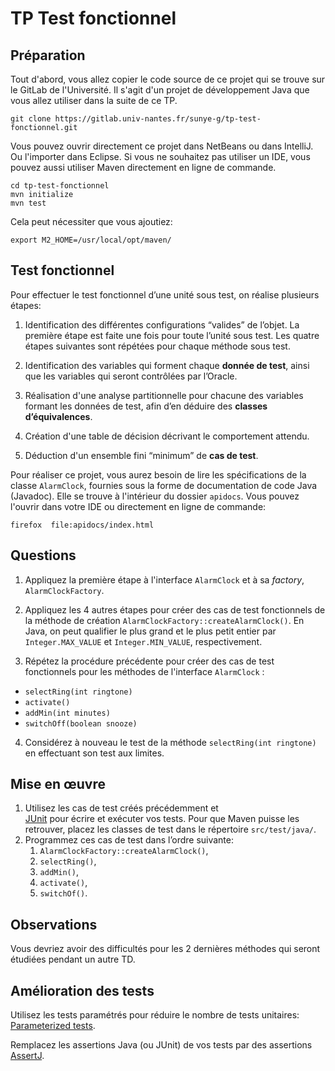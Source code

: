 # TP Test fonctionnel

## Préparation

Tout d'abord, vous allez copier le code source de ce projet qui se trouve sur le GitLab de l'Université.
Il s'agit d'un projet de développement Java que vous allez utiliser dans la suite de ce TP.

```shell
git clone https://gitlab.univ-nantes.fr/sunye-g/tp-test-fonctionnel.git
```
Vous pouvez ouvrir directement ce projet dans NetBeans ou dans IntelliJ. Ou l'importer dans Eclipse.
Si vous ne souhaitez pas utiliser un IDE, vous pouvez aussi utiliser Maven directement en ligne de commande.

```shell
cd tp-test-fonctionnel
mvn initialize
mvn test
```
Cela peut nécessiter que vous ajoutiez:

```shell
export M2_HOME=/usr/local/opt/maven/
```

## Test fonctionnel


Pour effectuer le test fonctionnel d’une unité sous test, on réalise plusieurs étapes:
1. Identification des différentes configurations “valides” de l’objet.
La première étape est faite une fois pour toute l’unité sous test.
Les quatre étapes suivantes sont répétées pour chaque méthode sous test.

2.	Identification des variables qui forment chaque **donnée de test**, ainsi que les variables qui seront contrôlées par l’Oracle.

3.	Réalisation d'une  analyse partitionnelle pour chacune des variables formant les données de test, afin d’en déduire des **classes d’équivalences**.

4.	Création d'une table de décision décrivant le comportement attendu.

5.	Déduction  d'un ensemble fini “minimum” de **cas de test**.


Pour réaliser ce projet, vous aurez besoin de lire les spécifications de la classe `AlarmClock`, fournies sous la forme de
documentation de code Java (Javadoc). Elle se trouve à l'intérieur du dossier `apidocs`.
Vous pouvez l'ouvrir  dans votre IDE ou directement en ligne de commande:

```shell
firefox  file:apidocs/index.html
```

## Questions

1. Appliquez la première étape à l'interface `AlarmClock` et à sa _factory_, `AlarmClockFactory`.

2. Appliquez les 4 autres étapes pour créer des cas de test fonctionnels de la méthode de création `AlarmClockFactory::createAlarmClock()`.
En Java, on peut qualifier le plus grand et le plus petit entier par `Integer.MAX_VALUE` et  `Integer.MIN_VALUE`, respectivement.

3.	Répétez la procédure précédente pour créer des cas de test fonctionnels pour les méthodes de l'interface `AlarmClock` :
-	`selectRing(int ringtone)`
-	`activate()`
-	`addMin(int minutes)`
-	`switchOff(boolean snooze)`

4. Considérez à nouveau le test de la méthode  `selectRing(int ringtone)` en effectuant son test aux limites.


## Mise en œuvre

1. Utilisez les cas de test créés précédemment  et  
 [JUnit](http://junit.org/ "JUnit") pour écrire et exécuter vos tests.
 Pour que Maven puisse les retrouver, placez les classes de test dans le répertoire `src/test/java/`.
2.	Programmez ces cas de test dans l’ordre suivante:
    1. `AlarmClockFactory::createAlarmClock()`,
    2. `selectRing()`,
    3. `addMin()`,
    4. `activate()`,
    5. `switchOf()`.

## Observations

Vous devriez avoir des difficultés pour les 2 dernières méthodes qui seront étudiées pendant un autre TD.


## Amélioration des tests

Utilisez les tests paramétrés pour réduire le nombre de tests unitaires: [Parameterized tests](https://github.com/junit-team/junit4/wiki/Parameterized-tests).

Remplacez les assertions Java (ou JUnit) de vos tests par des assertions [AssertJ](http://joel-costigliola.github.io/assertj/index.html).
